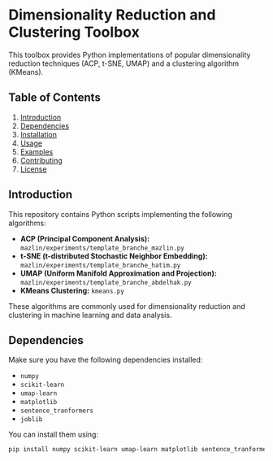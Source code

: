 # Dimensionality Reduction and Clustering Toolbox

This toolbox provides Python implementations of popular dimensionality reduction techniques (ACP, t-SNE, UMAP) and a clustering algorithm (KMeans).

## Table of Contents

1. [Introduction](#introduction)
2. [Dependencies](#dependencies)
3. [Installation](#installation)
4. [Usage](#usage)
5. [Examples](#examples)
6. [Contributing](#contributing)
7. [License](#license)

## Introduction

This repository contains Python scripts implementing the following algorithms:

- **ACP (Principal Component Analysis):** `mazlin/experiments/template_branche_mazlin.py`
- **t-SNE (t-distributed Stochastic Neighbor Embedding):** `mazlin/experiments/template_branche_hatim.py`
- **UMAP (Uniform Manifold Approximation and Projection):** `mazlin/experiments/template_branche_abdelhak.py`
- **KMeans Clustering:** `kmeans.py`

These algorithms are commonly used for dimensionality reduction and clustering in machine learning and data analysis.

## Dependencies

Make sure you have the following dependencies installed:

- `numpy`
- `scikit-learn`
- `umap-learn`
- `matplotlib`
- `sentence_tranformers`
- `joblib`

You can install them using:

```bash
pip install numpy scikit-learn umap-learn matplotlib sentence_tranformers joblib

